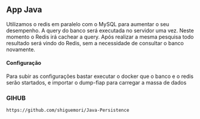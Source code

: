 ## App Java 

Utilizamos o redis em paralelo com o MySQL para aumentar o seu desempenho.
A query do banco será executada no servidor uma vez. Neste momento o Redis irá cachear a query. Após realizar a mesma pesquisa todo resultado será vindo do Redis, sem a necessidade de consultar o banco novamente.

#### Configuração

Para subir as configurações bastar executar o docker que o banco e o redis serão startados, e importar o dump-fiap para carregar a massa de dados

### GIHUB

    https://github.com/shiguemori/Java-Persistence